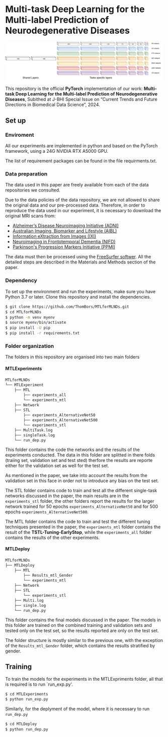 # Multi-task Deep Learning for the Multi-label Prediction of Neurodegenerative Diseases

![Multi-task deep learning model](image/MTL.png)

This repository is the official __PyTorch__ implementation of our work: __Multi-task Deep Learning for the Multi-label Prediction of Neurodegenerative Diseases__, Subithed at J-BHI Special Issue on “Current Trends and Future Directions in Biomedical Data Science”, 2024.

## Set up
### Enviroment
All our experiments are implemented in python and based on the PyTorch framework, using a 24G NVIDIA RTX A5000 GPU.

The list of requirement packages can be found in the file requirments.txt.

### Data preparation
The data used in this paper are freely available from each of the data repositories we consulted.

Due to the data policies of the data repository, we are not allowed to share the original data and our pre-processed data. Therefore, in order to reproduce the data used in our experiment, it is necessary to download the original MRI scans from:

* [Alzheimer’s Disease Neuroimaging Initiative (ADNI)](https://adni.loni.usc.edu/)
* [Australian Imaging, Biomarker and Lifestyle (AIBL)](https://aibl.org.au/)
* [Information eXtraction from Images (IXI)](https://brain-development.org/ixi-dataset/)
* [Neuroimaging in Frontotemporal Dementia (NIFD)](https://ida.loni.usc.edu/login.jsp)
* [Parkinson's Progression Markers Initiative (PPMI)](https://www.ppmi-info.org/)


The data must then be processed using the [FreeSurfer softwer](https://surfer.nmr.mgh.harvard.edu/). All the detailed steps are described in the Materials and Methods section of the paper.

### Dependency

To set up the environment and run the experiments, make sure you have Python 3.7 or later. Clone this repository and install the dependencies.

  ```bash
  $ git clone https://github.com/ThomBors/MTLforMLNDs.git
  $ cd MTLforMLNDs
  $ python -m venv myenv
  $ source myenv/bin/activate
  $ pip install -U pip
  $ pip install -r requirements.txt
  ``` 

### Folder organization

The folders in this repository are organised into two main folders

#### MTLExperiments
```
MTLforMLNDs
└── MTLExperiment     
    ├── MTL
        ├── experiments_all
        └── experiments_mtl
    ├── Network
    ├── STL
        ├── experiments_AlternativeNet50
        ├── experiments_AlternativeNet500
        └── experiments_stl
    ├── MultiTask.log
    ├── singleTask.log
    └── run_dep.py
```

This folder contains the code the networks and the results of the experiments conducted. The data in this folder are splitted in there folds (traiing set, validation set and test sted) therfore the results are reporte either for the validation set as well for the test set.

As mentioned in the paper, we take into account the results from the validation set in this face in order not to introduce any bias on the test set.

The STL folder contains code to train and test all the different single-task networks discussed in the paper, the main results are in the `experiments_stl` folder, the other folders report the results for the larger network trained for 50 epochs `experiments_AlternativeNet50` and for 500 epochs `experiments_AlternativeNet500`.

The MTL folder contains the code to train and test the different tuning techniques presented in the paper, the `experiments_mtl` folder contains the result of the __TSTL-Tuning-EarlyStop__, while the `experiments_all` folder contains the results of the other experiments.

#### MTLDeploy

```
MTLforMLNDs
├── MTLDeploy
    ├── MTL
        ├── Results_mtl_Gender
        └── experiments_mtl
    ├── Network
    ├── STL
        └── experiments_stl
    ├── Multi.log
    ├── single.log
    └── run_dep.py
```
This folder contains the final models discussed in the paper. The models in this folder are trained on the combined training and validation sets and tested only on the test set, so the results reported are only on the test set.

The folder structure is mostly similar to the previous one, with the exception of the `Results_mtl_Gender` folder, which contains the results stratified by gender.


## Training

To train the models for the experiments in the MTLExpriments folder, all that is required is to run `run_exp.py'.


  ```bash
  $ cd MTLExperiments
  $ python run_exp.py
  ``` 


Similarly, for the deplyment of the model, where it is necessary to run `run_dep.py` 

  ```bash
  $ cd MTLDeploy
  $ python run_dep.py
  ``` 